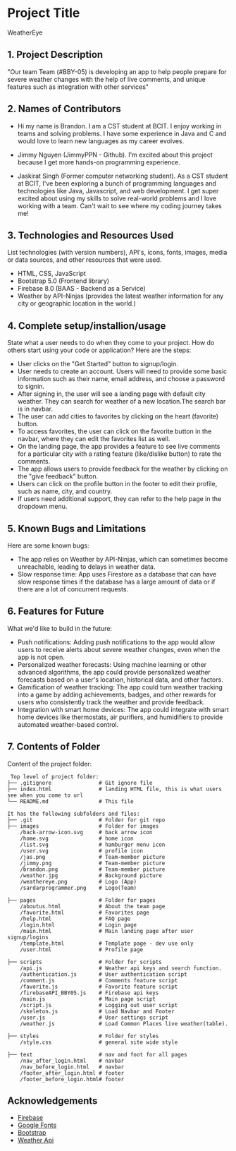 # Project Title 
WeatherEye

## 1. Project Description
"Our team Team (#BBY-05) is developing an app to help people prepare for severe weather changes with the help of live comments, and unique features such as integration with other services"

## 2. Names of Contributors

* Hi my name is Brandon. I am a CST student at BCIT. I enjoy working in teams and solving problems. 
I have some experience in Java and C and would love to learn new languages as my career evolves.

* Jimmy Nguyen (JimmyPPN - Github). I'm excited about this project because I get more hands-on programming experience.

* Jaskirat Singh (Former computer networking student). As a CST student at BCIT, I've been exploring a bunch of programming languages and technologies like Java, Javascript, and web development. I get super excited about using my skills to solve real-world problems and I love working with a team. Can't wait to see where my coding journey takes me! 

	
## 3. Technologies and Resources Used
List technologies (with version numbers), API's, icons, fonts, images, media or data sources, and other resources that were used.
* HTML, CSS, JavaScript
* Bootstrap 5.0 (Frontend library)
* Firebase 8.0 (BAAS - Backend as a Service)
* Weather by API-Ninjas (provides the latest weather information for any city or geographic location in the world.)

## 4. Complete setup/installion/usage
State what a user needs to do when they come to your project.  How do others start using your code or application?
Here are the steps:
* User clicks on the "Get Started" button to signup/login.
* User needs to create an account. Users will need to provide some basic information such as their name, email address, and choose a password to signin.
* After signing in, the user will see a landing page with default city weather. They can search for weather of a new location.The search bar is in navbar.
* The user can add cities to favorites by clicking on the heart (favorite) button.
* To access favorites, the user can click on the favorite button in the navbar, where they can edit the favorites list as well.
* On the landing page, the app provides a feature to see live comments for a particular city with a rating feature (like/dislike button) to rate the comments.
* The app allows users to provide feedback for the weather by clicking on the "give feedback" button.
* Users can click on the profile button in the footer to edit their profile, such as name, city, and country.
* If users need additional support, they can refer to the help page in the dropdown menu.

## 5. Known Bugs and Limitations
Here are some known bugs:
* The app relies on Weather by API-Ninjas, which can sometimes become unreachable, leading to delays in weather data.
* Slow response time: App uses Firestore as a database that can have slow response times if the database has a large amount of data or if there are a lot of concurrent requests.

## 6. Features for Future
What we'd like to build in the future:
* Push notifications: Adding push notifications to the app would allow users to receive alerts about severe weather changes, even when the app is not open.
* Personalized weather forecasts: Using machine learning or other advanced algorithms, the app could provide personalized weather forecasts based on a user's location, historical data, and other factors.
* Gamification of weather tracking: The app could turn weather tracking into a game by adding achievements, badges, and other rewards for users who consistently track the weather and provide feedback.
* Integration with smart home devices: The app could integrate with smart home devices like thermostats, air purifiers, and humidifiers to provide automated weather-based control.
	
## 7. Contents of Folder
Content of the project folder:

```
 Top level of project folder: 
├── .gitignore               # Git ignore file
├── index.html               # landing HTML file, this is what users see when you come to url
└── README.md                # This file

It has the following subfolders and files:
├── .git                     # Folder for git repo
├── images                   # Folder for images
    /back-arrow-icon.svg     # back arrow icon
    /home.svg                # home icon
    /list.svg                # hamburger menu icon
    /user.svg                # profile icon
    /jas.png                 # Team-member picture         
    /jimmy.png               # Team-member picture
    /brandon.png             # Team-member picture
    /weather.jpg             # Background picture
    /weathereye.png          # Logo (App)
    /sardarprogrammer.png    # Logo(Team)              

├── pages                    # Folder for pages
    /aboutus.html            # About the team page
    /favorite.html           # Favorites page
    /help.html               # FAQ page
    /login.html              # Login page
    /main.html               # Main landing page after user signup/logins
    /template.html           # Template page - dev use only
    /user.html               # Profile page

├── scripts                  # Folder for scripts
    /api.js                  # Weather api keys and search function.
    /authentication.js       # User authentication script
    /comment.js              # Comments feature script
    /favorite.js             # Favorite feature script
    /firebaseAPI_BBY05.js    # Firebase api keys
    /main.js                 # Main page script
    /script.js               # Logging out user script
    /skeleton.js             # Load Navbar and Footer
    /user.js                 # User settings script
    /weather.js              # Load Common Places live weather(table).

├── styles                   # Folder for styles
    /style.css               # general site wide style 

├── text                     # nav and foot for all pages
    /nav_after_login.html    # navbar
    /nav_before_login.html   # navbar
    /footer_after_login.html # footer
    /footer_before_login.html# footer

```

## Acknowledgements 
* <a href="https://firebase.google.com/">Firebase</a>
* <a href="https://fonts.google.com/">Google Fonts</a>
* <a href="https://getbootstrap.com/">Bootstrap</a>
* <a href="https://rapidapi.com/apininjas/api/weather-by-api-ninjas/">Weather Api</a>



